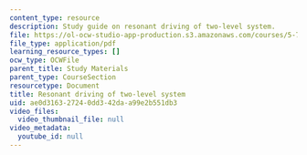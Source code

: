 ```yaml
---
content_type: resource
description: Study guide on resonant driving of two-level system.
file: https://ol-ocw-studio-app-production.s3.amazonaws.com/courses/5-74-introductory-quantum-mechanics-ii-spring-2009/ae0d316327240dd342daa99e2b551db3_MIT5_74s09_study01.pdf
file_type: application/pdf
learning_resource_types: []
ocw_type: OCWFile
parent_title: Study Materials
parent_type: CourseSection
resourcetype: Document
title: Resonant driving of two-level system
uid: ae0d3163-2724-0dd3-42da-a99e2b551db3
video_files:
  video_thumbnail_file: null
video_metadata:
  youtube_id: null
---
```

